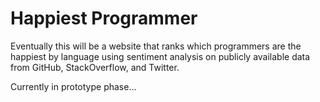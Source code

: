 Happiest Programmer
===================

Eventually this will be a website that ranks which programmers are the happiest by language using sentiment analysis on publicly available data from GitHub, StackOverflow, and Twitter.

Currently in prototype phase...
